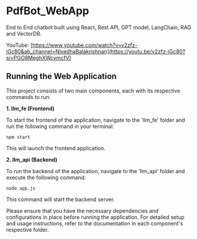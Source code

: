 # PdfBot_WebApp
End to End chatbot built using React, Rest API, GPT model, LangChain, RAG and VectorDB.

YouTube: [https://www.youtube.com/watch?v=v2zfz-iGc80&ab_channel=NivedhaBalakrishnan](https://youtu.be/v2zfz-iGc80?si=PGO8MeghXWcymcfV)


## Running the Web Application

This project consists of two main components, each with its respective commands to run:

**1. llm_fe (Frontend)**

To start the frontend of the application, navigate to the 'llm_fe' folder and run the following command in your terminal:

```shell
npm start
```

This will launch the frontend application.

**2. llm_api (Backend)**

To run the backend of the application, navigate to the 'llm_api' folder and execute the following command:

``` shell
node app.js
```

This command will start the backend server.

Please ensure that you have the necessary dependencies and configurations in place before running the application. For detailed setup and usage instructions, refer to the documentation in each component's respective folder.
